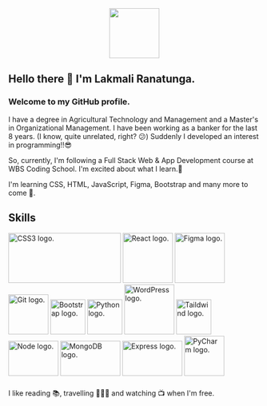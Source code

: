 <div id="header" align="center">
  <img src="https://media.giphy.com/media/M9gbBd9nbDrOTu1Mqx/giphy.gif" width="100"/>
</div>

## Hello there 👋 I'm Lakmali Ranatunga. 

### Welcome to my GitHub profile.


I have a degree in Agricultural Technology and Management and a Master's in Organizational Management. I have been working as a banker for the last 8 years. (I know, quite unrelated, right? :confused:) Suddenly I developed an interest in programming!!:sunglasses:

So, currently, I'm following a Full Stack Web & App Development course at WBS Coding School. I'm excited about what I learn.🙂
 

I'm learning CSS, HTML, JavaScript, Figma, Bootstrap and many more to come :star2:.

## Skills
<div>
 <picture>
<img alt="CSS3 logo." src="https://global.discourse-cdn.com/sitepoint/original/3X/b/5/b59a78e2ed76c705f3c0dcb300f3f222aefdcd99.png" width='225px' height='100px' >
 </picture>
 <picture>
<img alt="React logo." src="https://www.pngitem.com/pimgs/m/664-6644509_icon-react-js-logo-hd-png-download.png" width='100px' height='100px' >
 </picture>
  <picture>
<img alt="Figma logo." src="https://encrypted-tbn0.gstatic.com/images?q=tbn:ANd9GcREkO21faiYE7-PH9fk1GwjjMnNiQQ5U3JdzvVZ-6vjBBeWRaxslFU_3yO73G0ShIbUBr4&usqp=CAU" width='100px' height='100px' >
 </picture>
 <picture>
<img alt="Git logo." src="https://git-scm.com/images/logos/downloads/Git-Icon-1788C.png" width='80px' height='80px'  >
</picture>
  <picture>
<img alt="Bootstrap logo." src="https://upload.wikimedia.org/wikipedia/commons/thumb/b/b2/Bootstrap_logo.svg/1280px-Bootstrap_logo.svg.png" width='70px' height='70px'  >
 </picture>
  <picture>
<img alt="Python logo." src="https://upload.wikimedia.org/wikipedia/commons/thumb/c/c3/Python-logo-notext.svg/109px-Python-logo-notext.svg.png" width='70px' height='70px'  >
 </picture>
 <picture>
<img alt="WordPress logo." src="https://static.vecteezy.com/system/resources/previews/020/975/579/original/wordpress-logo-wordpress-icon-transparent-free-png.png" width='100px' height='100px'  >
 </picture>
   <picture>
 <img alt="Taildwind logo." src="https://upload.wikimedia.org/wikipedia/commons/thumb/d/d5/Tailwind_CSS_Logo.svg/120px-Tailwind_CSS_Logo.svg.png" width='70px' height='70px'  >
 </picture>
   <picture>
      <img alt="Node logo." src="https://upload.wikimedia.org/wikipedia/commons/thumb/d/d9/Node.js_logo.svg/120px-Node.js_logo.svg.png" width='100px' height='70px'  >
 </picture>
   <picture>
 <img alt="MongoDB logo." src="https://upload.wikimedia.org/wikipedia/commons/thumb/9/93/MongoDB_Logo.svg/120px-MongoDB_Logo.svg.png" width='120px' height='70px'  >
 </picture>
  <picture>
 <img alt="Express logo." src="https://upload.wikimedia.org/wikipedia/commons/thumb/6/64/Expressjs.png/120px-Expressjs.png" width='120px' height='70px'  >
 </picture>
   <picture>
 <img alt="PyCharm logo." src="https://upload.wikimedia.org/wikipedia/commons/thumb/archive/1/1d/20200803065359%21PyCharm_Icon.svg/120px-PyCharm_Icon.svg.png" width='80px' height='80px'  >
 </picture>
 </div>
 
###

I like reading :books:, travelling :train::oncoming_taxi::red_car: and watching :tv: when I'm free.
<!--
**lranatunga/lranatunga** is a ✨ _special_ ✨ repository because its `README.md` (this file) appears on your GitHub profile.

Here are some ideas to get you started:

- 🔭 I’m currently working on ...
- 🌱 I’m currently learning ...
- 👯 I’m looking to collaborate on ...
- 🤔 I’m looking for help with ...
- 💬 Ask me about ...
- 📫 How to reach me: ...
- 😄 Pronouns: ...
- ⚡ Fun fact: ...
-->
